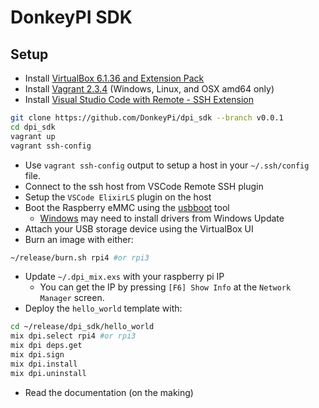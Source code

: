 # DonkeyPI SDK

## Setup

- Install [VirtualBox 6.1.36 and Extension Pack](https://download.virtualbox.org/virtualbox/6.1.36/)
- Install [Vagrant 2.3.4](https://releases.hashicorp.com/vagrant/2.3.4/) (Windows, Linux, and OSX amd64 only)
- Install [Visual Studio Code with Remote - SSH Extension](https://code.visualstudio.com/docs/remote/ssh)
```bash
git clone https://github.com/DonkeyPi/dpi_sdk --branch v0.0.1
cd dpi_sdk
vagrant up
vagrant ssh-config
```
- Use `vagrant ssh-config` output to setup a host in your `~/.ssh/config` file.
- Connect to the ssh host from VSCode Remote SSH plugin
- Setup the `VSCode ElixirLS` plugin on the host
- Boot the Raspberry eMMC using the [usbboot](https://github.com/raspberrypi/usbboot) tool
    - [Windows](https://github.com/raspberrypi/usbboot/raw/master/win32/rpiboot_setup.exe) may need to install drivers from Windows Update
- Attach your USB storage device using the VirtualBox UI
- Burn an image with either:
```bash
~/release/burn.sh rpi4 #or rpi3
```
- Update `~/.dpi_mix.exs` with your raspberry pi IP
    - You can get the IP by pressing `[F6] Show Info` at the `Network Manager` screen.
- Deploy the `hello_world` template with:
```bash
cd ~/release/dpi_sdk/hello_world
mix dpi.select rpi4 #or rpi3
mix dpi deps.get
mix dpi.sign
mix dpi.install
mix dpi.uninstall
```
- Read the documentation (on the making)
